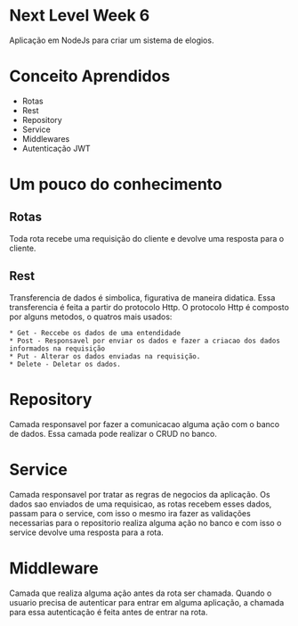 # Next Level Week 6
Aplicação em NodeJs para criar um sistema de elogios.

# Conceito Aprendidos

* Rotas
* Rest
* Repository
* Service
* Middlewares
* Autenticação JWT


# Um pouco do conhecimento

## Rotas

Toda rota recebe uma requisição do cliente e devolve uma resposta para o cliente.

## Rest 

Transferencia de dados é simbolica, figurativa de maneira didatica. Essa transferencia é feita a partir do protocolo Http.
O protocolo Http é composto por alguns metodos, o quatros mais usados: 

    * Get - Reccebe os dados de uma entendidade
    * Post - Responsavel por enviar os dados e fazer a criacao dos dados informados na requisição
    * Put - Alterar os dados enviadas na requisição.
    * Delete - Deletar os dados.

# Repository 

Camada responsavel por fazer a comunicacao alguma ação com o banco de dados.
Essa camada pode realizar o CRUD no banco.

# Service

Camada responsavel por tratar as regras de negocios da aplicação. 
Os dados sao enviados de uma requisicao, as rotas recebem esses dados, passam para o service, com isso o mesmo ira fazer as validações necessarias
para o repositorio realiza alguma ação no banco e com isso o service devolve uma resposta para a rota.

# Middleware

Camada que realiza alguma ação antes da rota ser chamada.
Quando o usuario precisa de autenticar para entrar em alguma aplicação, a chamada para essa autenticação é feita antes de entrar na rota.
